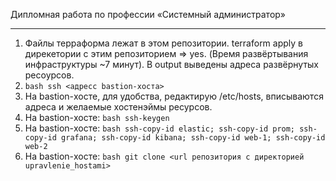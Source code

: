 Дипломная работа по профессии «Системный администратор»

---

1. Файлы терраформа лежат в этом репозитории. terraform apply в дирекетории с этим репозиторием => yes. (Время развёртывания инфраструктуры ~7 минут). В output выведены адреса развёрнутых ресоурсов.
2. ```bash ssh <адресс bastion-хоста> ```
3. На bastion-хосте, для удобства, редактирую /etc/hosts, вписываются адреса и желаемые хостенэймы ресурсов.
4. На bastion-хосте: ```bash ssh-keygen ```
5. На bastion-хосте: ```bash ssh-copy-id elastic; ssh-copy-id prom; ssh-copy-id grafana; ssh-copy-id kibana; ssh-copy-id web-1; ssh-copy-id web-2 ```
6. На bastion-хосте: ```bash git clone <url репозитория с директорией upravlenie_hostami> ```
 

